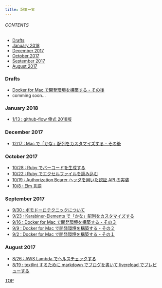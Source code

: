 ```yaml
---
title: 記事一覧
---
```

<a id="top"></a>

###### CONTENTS

- [Drafts](#drafts)
- [January 2018](#january-2018)
- [December 2017](#december-2017)
- [October 2017](#october-2017)
- [September 2017](#september-2017)
- [August 2017](#august-2017)

<a id="drafts"></a>
### Drafts

- [Docker for Mac で開発環境を構築する - その後](/draft/docker-for-mac)
- comming soon...

<a id="january-2018"></a>
### January 2018

- [1/13 : github-flow 俺式 2018版](/entry/2018/01/13/154730)

<a id="december-2017"></a>
### December 2017

- [12/17 : Mac で「かな」配列をカスタマイズする - その後](/entry/2017/12/17/152415)

<a id="october-2017"></a>
### October 2017

- [10/28 : Ruby でバーコードを生成する](/entry/2017/10/28/124233)
- [10/22 : Ruby でエクセルファイルを読み込む](/entry/2017/10/22/113921)
- [10/19 : Authorization Bearer ヘッダを用いた認証 API の実装](/entry/2017/10/19/004734)
- [10/8 : Elm 言語](/entry/2017/10/08/041010)

<a id="september-2017"></a>
### September 2017

- [9/30 : ポモドーロテクニックについて](entry/2017/09/30/183412)
- [9/23 : Karabiner-Elements で「かな」配列をカスタマイズする](/entry/2017/09/23/172055)
- [9/16 : Docker for Mac で開発環境を構築する - その３](/entry/2017/09/16/180320)
- [9/9 : Docker for Mac で開発環境を構築する - その２](/entry/2017/09/09/111638)
- [9/2 : Docker for Mac で開発環境を構築する - その１](/entry/2017/09/02/170406)

<a id="august-2017"></a>
### August 2017

- [8/26 : AWS Lambda でヘルスチェックする](/entry/2017/08/26/104312)
- [8/19 : textlint するために markdown でブログを書いて livereload でプレビューする](/entry/2017/08/19/063735)

[TOP](#top)
